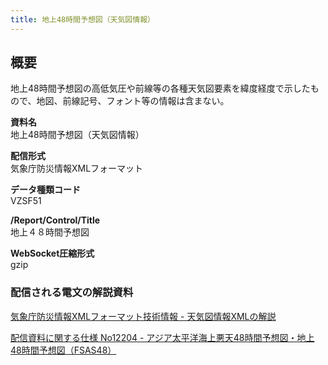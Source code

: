 ```yaml
---
title: 地上48時間予想図（天気図情報）
---
```


## 概要
地上48時間予想図の高低気圧や前線等の各種天気図要素を緯度経度で示したもので、地図、前線記号、フォント等の情報は含まない。

**資料名** <br/>
地上48時間予想図（天気図情報）
 
**配信形式** <br/>
気象庁防災情報XMLフォーマット

**データ種類コード** <br/>
VZSF51

**/Report/Control/Title** <br/>
地上４８時間予想図
 
**WebSocket圧縮形式** <br/>
gzip

### 配信される電文の解説資料
[気象庁防災情報XMLフォーマット技術情報 - 天気図情報XMLの解説](https://dmdata.jp/docs/jma/manual/0351-0356.pdf)
 
 
[配信資料に関する仕様 No12204 - アジア太平洋海上悪天48時間予想図・地上48時間予想図（FSAS48）](https://www.data.jma.go.jp/suishin/shiyou/pdf/no12204)
